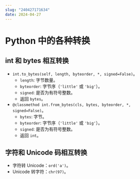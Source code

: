 ```yaml
---
slug: "240427171634"
date: 2024-04-27
---
```


# Python 中的各种转换

## int 和 bytes 相互转换

- `int.to_bytes(self, length, byteorder, *, signed=False)`。
    - `length`: 字节数量。
    - `byteorder`: 字节序（`'little'` 或 `'big'`）。
    - `signed`: 是否为有符号整数。
    - 返回 `bytes`。
- `@classmethod int.from_bytes(cls, bytes, byteorder, *, signed=False)`。
    - `bytes`: 字节。
    - `byteorder`: 字节序（`'little'` 或 `'big'`）。
    - `signed`: 是否为有符号整数。
    - 返回 `int`。

## 字符和 Unicode 码相互转换

- 字符转 Unicode：`ord('a')`。
- Unicode 转字符：`chr(97)`。
